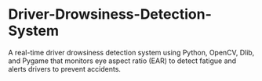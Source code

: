 # Driver-Drowsiness-Detection-System
A real-time driver drowsiness detection system using Python, OpenCV, Dlib, and Pygame that monitors eye aspect ratio (EAR) to detect fatigue and alerts drivers to prevent accidents.
